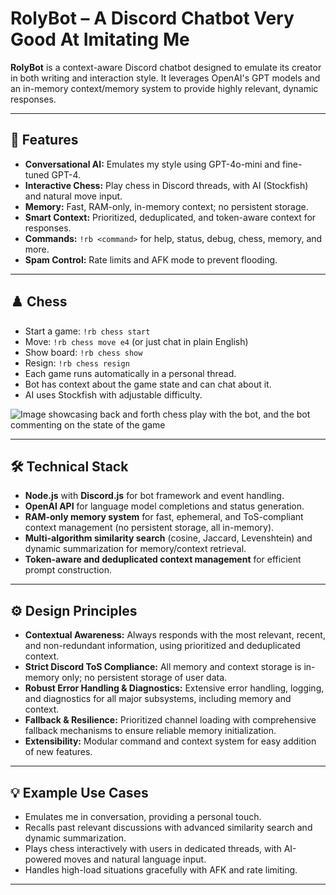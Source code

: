 # RolyBot – A Discord Chatbot Very Good At Imitating Me

**RolyBot** is a context-aware Discord chatbot designed to emulate its creator in both writing and interaction style. It leverages OpenAI's GPT models and an in-memory context/memory system to provide highly relevant, dynamic responses.

---

## 🚀 Features

- **Conversational AI:** Emulates my style using GPT-4o-mini and fine-tuned GPT-4.
- **Interactive Chess:** Play chess in Discord threads, with AI (Stockfish) and natural move input.
- **Memory:** Fast, RAM-only, in-memory context; no persistent storage.
- **Smart Context:** Prioritized, deduplicated, and token-aware context for responses.
- **Commands:** `!rb <command>` for help, status, debug, chess, memory, and more.
- **Spam Control:** Rate limits and AFK mode to prevent flooding.

---

## ♟️ Chess

- Start a game: `!rb chess start`
- Move: `!rb chess move e4` (or just chat in plain English)
- Show board: `!rb chess show`
- Resign: `!rb chess resign`
- Each game runs automatically in a personal thread.
- Bot has context about the game state and can chat about it.
- AI uses Stockfish with adjustable difficulty.

![Image showcasing back and forth chess play with the bot, and the bot commenting on the state of the game](https://github.com/user-attachments/assets/869f58ca-cf5d-4345-8723-c1884d90326f)

---

## 🛠️ Technical Stack

- **Node.js** with **Discord.js** for bot framework and event handling.
- **OpenAI API** for language model completions and status generation.
- **RAM-only memory system** for fast, ephemeral, and ToS-compliant context management (no persistent storage, all in-memory).
- **Multi-algorithm similarity search** (cosine, Jaccard, Levenshtein) and dynamic summarization for memory/context retrieval.
- **Token-aware and deduplicated context management** for efficient prompt construction.

---

## ⚙️ Design Principles

- **Contextual Awareness:** Always responds with the most relevant, recent, and non-redundant information, using prioritized and deduplicated context.
- **Strict Discord ToS Compliance:** All memory and context storage is in-memory only; no persistent storage of user data.
- **Robust Error Handling & Diagnostics:** Extensive error handling, logging, and diagnostics for all major subsystems, including memory and context.
- **Fallback & Resilience:** Prioritized channel loading with comprehensive fallback mechanisms to ensure reliable memory initialization.
- **Extensibility:** Modular command and context system for easy addition of new features.

---

## 💡 Example Use Cases

- Emulates me in conversation, providing a personal touch.
- Recalls past relevant discussions with advanced similarity search and dynamic summarization.
- Plays chess interactively with users in dedicated threads, with AI-powered moves and natural language input.
- Handles high-load situations gracefully with AFK and rate limiting.

---